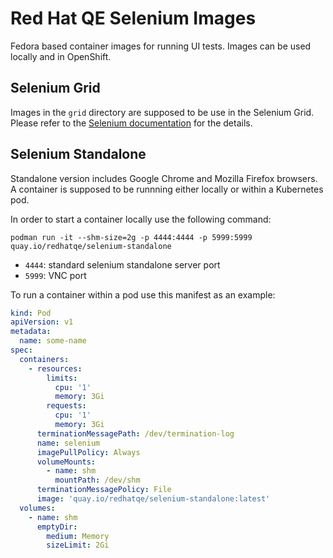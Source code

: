 # Red Hat QE Selenium Images

Fedora based container images for running UI tests. Images can be used locally and in OpenShift.

## Selenium Grid

Images in the `grid` directory are supposed to be use in the Selenium Grid. Please refer to the
[Selenium documentation](https://www.selenium.dev/documentation/grid/) for the details.

## Selenium Standalone

Standalone version includes Google Chrome and Mozilla Firefox browsers. A container is supposed to
be runnning either locally or within a Kubernetes pod.

In order to start a container locally use the following command:

`podman run -it --shm-size=2g -p 4444:4444 -p 5999:5999 quay.io/redhatqe/selenium-standalone`

* `4444`: standard selenium standalone server port
* `5999`: VNC port

To run a container within a pod use this manifest as an example:

```yaml
kind: Pod
apiVersion: v1
metadata:
  name: some-name
spec:
  containers:
    - resources:
        limits:
          cpu: '1'
          memory: 3Gi
        requests:
          cpu: '1'
          memory: 3Gi
      terminationMessagePath: /dev/termination-log
      name: selenium
      imagePullPolicy: Always
      volumeMounts:
        - name: shm
          mountPath: /dev/shm
      terminationMessagePolicy: File
      image: 'quay.io/redhatqe/selenium-standalone:latest'
  volumes:
    - name: shm
      emptyDir:
        medium: Memory
        sizeLimit: 2Gi
```

